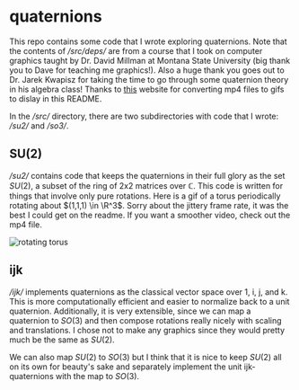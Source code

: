 # quaternions

This repo contains some code that I wrote exploring quaternions.
Note that the contents of */src/deps/* are from a course that I took on computer graphics taught by Dr. David Millman at Montana State University (big thank you to Dave for teaching me graphics!).
Also a huge thank you goes out to Dr. Jarek Kwapisz for taking the time to go through some quaternion theory in his algebra class!
Thanks to [this](https://ezgif.com/video-to-gif) website for converting mp4 files to gifs to dislay in this README.

In the */src/* directory, there are two subdirectories with code that I wrote: */su2/* and */so3/*.

## SU(2)

*/su2/* contains code that keeps the quaternions in their full glory as the set $SU(2)$, a subset of the ring of 2x2 matrices over $\mathbb C$.
This code is written for things that involve only pure rotations.
Here is a gif of a torus periodically rotating about $(1,1,1) \in \R^3$.
Sorry about the jittery frame rate, it was the best I could get on the readme.
If you want a smoother video, check out the mp4 file.

![rotating torus](/output/su2/torus_2s_25fps.gif)

## ijk

*/ijk/* implements quaternions as the classical vector space over 1, i, j, and k.
This is more computationally efficient and easier to normalize back to a unit quaternion.
Additionally, it is very extensible, since we can map a quaternion to $SO(3)$ and then compose rotations really nicely with scaling and translations.
I chose not to make any graphics since they would pretty much be the same as $SU(2)$.

We can also map $SU(2)$ to $SO(3)$ but I think that it is nice to keep $SU(2)$ all on its own for beauty's sake and separately implement the unit ijk-quaternions with the map to $SO(3)$.

